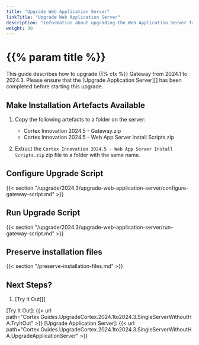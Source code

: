 ```yaml
---
title: "Upgrade Web Application Server"
linkTitle: "Upgrade Web Application Server"
description: "Information about upgrading the Web Application Server from 2024.1 to 2024.3."
weight: 30
---
```


# {{% param title %}}

This guide describes how to upgrade {{% ctx %}} Gateway from 2024.1 to 2024.3. Please ensure that the [Upgrade Application Server][] has been completed before starting this upgrade.

## Make Installation Artefacts Available

1. Copy the following artefacts to a folder on the server:

   * Cortex Innovation 2024.5 - Gateway.zip
   * Cortex Innovation 2024.5 - Web App Server Install Scripts.zip

1. Extract the `Cortex Innovation 2024.5 - Web App Server Install Scripts.zip` zip file to a folder with the same name.

## Configure Upgrade Script

{{< section "/upgrade/2024.3/upgrade-web-application-server/configure-gateway-script.md" >}}

## Run Upgrade Script

{{< section "/upgrade/2024.3/upgrade-web-application-server/run-gateway-script.md" >}}

## Preserve installation files

{{< section "/preserve-installation-files.md" >}}

## Next Steps?

1. [Try It Out][]

[Try It Out]: {{< url path="Cortex.Guides.UpgradeCortex.2024.1to2024.3.SingleServerWithoutHA.TryItOut" >}}
[Upgrade Application Server]: {{< url path="Cortex.Guides.UpgradeCortex.2024.1to2024.3.SingleServerWithoutHA.UpgradeApplicationServer" >}}
